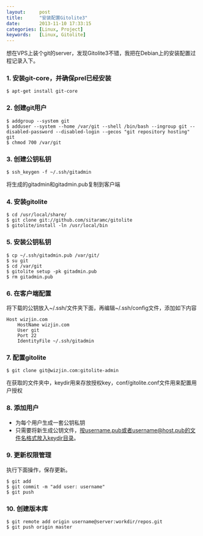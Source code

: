 ```yaml
---
layout:     post
title:      "安装配置Gitolite3"
date:       2013-11-10 17:33:15
categories: [Linux, Project]
keywords:   [Linux, Gitolite]
---
```


想在VPS上装个git的server，发现Gitolite3不错，我把在Debian上的安装配置过程记录入下。
<!--more-->

### 1. 安装git-core，并确保prel已经安装

```shell
$ apt-get install git-core
```

### 2. 创建git用户

```shell
$ addgroup --system git
$ adduser --system --home /var/git --shell /bin/bash --ingroup git --disabled-password --disabled-login --gecos "git repository hosting" git
$ chmod 700 /var/git
```

### 3. 创建公钥私钥

```shell
$ ssh_keygen -f ~/.ssh/gitadmin
```

将生成的gitadmin和gitadmin.pub复制到客户端

### 4. 安装gitolite

```shell
$ cd /usr/local/share/
$ git clone git://github.com/sitaramc/gitolite
$ gitolite/install -ln /usr/local/bin
```

### 5. 安装公钥私钥

```shell
$ cp ~/.ssh/gitadmin.pub /var/git/
$ su git
$ cd /var/git
$ gitolite setup -pk gitadmin.pub
$ rm gitadmin.pub
```

### 6. 在客户端配置

将下载的公钥放入~/.ssh/文件夹下面，再编辑~/.ssh/config文件，添加如下内容

```
Host wizjin.com
	HostName wizjin.com
	User git
	Port 22
	IdentityFile ~/.ssh/gitadmin
```

### 7. 配置gitolite

```shell
$ git clone git@wizjin.com:gitolite-admin
```

在获取的文件夹中，keydir用来存放授权key，conf/gitolite.conf文件用来配置用户授权

### 8. 添加用户

- 为每个用户生成一套公钥私钥
- 只需要将新生成公钥文件，按username.pub或者username@host.pub的文件名格式放入keydir目录。

### 9. 更新权限管理

执行下面操作，保存更新。

```shell
$ git add
$ git commit -m "add user: username"
$ git push
```

### 10. 创建版本库

```shell
$ git remote add origin username@server:workdir/repos.git
$ git push origin master
```
